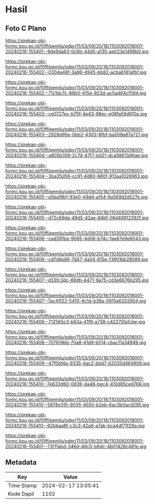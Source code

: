 # Hasil

## Foto C Plano

https://sirekap-obj-formc.kpu.go.id/f0ff/pemilu/pdpr/11/03/09/20/18/1103092018001-20240216-155401--9de9da63-0c6b-44d5-a135-ae023e1498b0.jpg

https://sirekap-obj-formc.kpu.go.id/f0ff/pemilu/pdpr/11/03/09/20/18/1103092018001-20240216-155402--0304a48f-3a96-4945-bb82-acba6161afbf.jpg

https://sirekap-obj-formc.kpu.go.id/f0ff/pemilu/pdpr/11/03/09/20/18/1103092018001-20240216-155402--71c1dc7c-86b5-415e-923d-ac5a464cf594.jpg

https://sirekap-obj-formc.kpu.go.id/f0ff/pemilu/pdpr/11/03/09/20/18/1103092018001-20240216-155403--ce0727ec-b75f-4e43-98ec-e08fa59d910a.jpg

https://sirekap-obj-formc.kpu.go.id/f0ff/pemilu/pdpr/11/03/09/20/18/1103092018001-20240216-155403--2928d95e-0bb2-4303-8fbf-ba508a87a721.jpg

https://sirekap-obj-formc.kpu.go.id/f0ff/pemilu/pdpr/11/03/09/20/18/1103092018001-20240216-155404--a805b359-2c7d-47f7-bd21-dca5867a96ae.jpg

https://sirekap-obj-formc.kpu.go.id/f0ff/pemilu/pdpr/11/03/09/20/18/1103092018001-20240216-155404--3ba35d56-cc91-4d80-880f-913aa1026963.jpg

https://sirekap-obj-formc.kpu.go.id/f0ff/pemilu/pdpr/11/03/09/20/18/1103092018001-20240216-155405--a5ba19b1-93e0-49d4-af54-6a569d2d527e.jpg

https://sirekap-obj-formc.kpu.go.id/f0ff/pemilu/pdpr/11/03/09/20/18/1103092018001-20240216-155405--d72c69da-49d5-42ae-84bf-08d49912392f.jpg

https://sirekap-obj-formc.kpu.go.id/f0ff/pemilu/pdpr/11/03/09/20/18/1103092018001-20240216-155406--cad391be-9065-4d06-b74c-fae67e9e6043.jpg

https://sirekap-obj-formc.kpu.go.id/f0ff/pemilu/pdpr/11/03/09/20/18/1103092018001-20240216-155406--cd7d8e86-7d47-4a54-815e-f3901bb28589.jpg

https://sirekap-obj-formc.kpu.go.id/f0ff/pemilu/pdpr/11/03/09/20/18/1103092018001-20240216-155407--d33fc3dc-89db-4471-9a75-cd3e6676b295.jpg

https://sirekap-obj-formc.kpu.go.id/f0ff/pemilu/pdpr/11/03/09/20/18/1103092018001-20240216-155407--7ac41f22-5410-4c1d-b38a-0815a6202904.jpg

https://sirekap-obj-formc.kpu.go.id/f0ff/pemilu/pdpr/11/03/09/20/18/1103092018001-20240216-155408--712565c3-b63a-41f9-a738-c42275fa1cbe.jpg

https://sirekap-obj-formc.kpu.go.id/f0ff/pemilu/pdpr/11/03/09/20/18/1103092018001-20240216-155408--707619bb-70a8-41d9-b514-cbac11a34949.jpg

https://sirekap-obj-formc.kpu.go.id/f0ff/pemilu/pdpr/11/03/09/20/18/1103092018001-20240216-155409--47f0bf4a-9335-4ac2-bbd7-b2035d464909.jpg

https://sirekap-obj-formc.kpu.go.id/f0ff/pemilu/pdpr/11/03/09/20/18/1103092018001-20240216-155410--7e633d60-0939-4a48-bec4-410d65ced768.jpg

https://sirekap-obj-formc.kpu.go.id/f0ff/pemilu/pdpr/11/03/09/20/18/1103092018001-20240216-155410--5878e315-9035-4550-b2eb-6ac3b0acd295.jpg

https://sirekap-obj-formc.kpu.go.id/f0ff/pemilu/pdpr/11/03/09/20/18/1103092018001-20240216-155410--62bbaa8f-c3c3-42a8-a7ab-bca4df71f29a.jpg

https://sirekap-obj-formc.kpu.go.id/f0ff/pemilu/pdpr/11/03/09/20/18/1103092018001-20240216-155401--73f11abd-346d-48c0-b6dc-4b01426c481e.jpg


## Metadata

| Key        | Value               |
| ---------- | ------------------- |
| Time Stamp | 2024-02-17 13:05:41 |
| Kode Dapil | 1102                |



